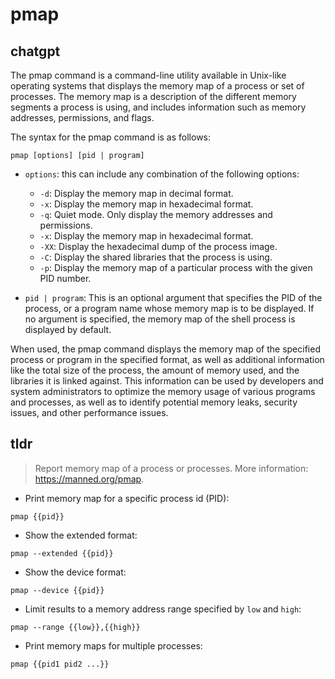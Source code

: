 # pmap 
## chatgpt 
The pmap command is a command-line utility available in Unix-like operating systems that displays the memory map of a process or set of processes. The memory map is a description of the different memory segments a process is using, and includes information such as memory addresses, permissions, and flags.

The syntax for the pmap command is as follows:

```
pmap [options] [pid | program]
```

- `options`: this can include any combination of the following options:
  - `-d`: Display the memory map in decimal format.
  - `-x`: Display the memory map in hexadecimal format.
  - `-q`: Quiet mode. Only display the memory addresses and permissions.
  - `-x`: Display the memory map in hexadecimal format.
  - `-XX`: Display the hexadecimal dump of the process image.
  - `-C`: Display the shared libraries that the process is using.
  - `-p`: Display the memory map of a particular process with the given PID number.
  
- `pid | program`: This is an optional argument that specifies the PID of the process, or a program name whose memory map is to be displayed. If no argument is specified, the memory map of the shell process is displayed by default.

When used, the pmap command displays the memory map of the specified process or program in the specified format, as well as additional information like the total size of the process, the amount of memory used, and the libraries it is linked against. This information can be used by developers and system administrators to optimize the memory usage of various programs and processes, as well as to identify potential memory leaks, security issues, and other performance issues. 

## tldr 
 
> Report memory map of a process or processes.
> More information: <https://manned.org/pmap>.

- Print memory map for a specific process id (PID):

`pmap {{pid}}`

- Show the extended format:

`pmap --extended {{pid}}`

- Show the device format:

`pmap --device {{pid}}`

- Limit results to a memory address range specified by `low` and `high`:

`pmap --range {{low}},{{high}}`

- Print memory maps for multiple processes:

`pmap {{pid1 pid2 ...}}`

